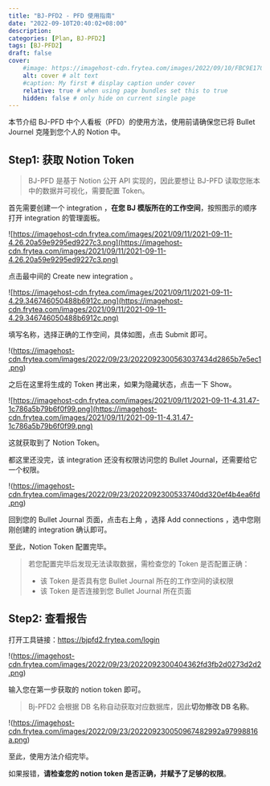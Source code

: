 ```yaml
---
title: "BJ-PFD2 - PFD 使用指南"
date: "2022-09-10T20:40:02+08:00"
description: 
categories: [Plan, BJ-PFD2]
tags: [BJ-PFD2]
draft: false
cover:
    #image: https://imagehost-cdn.frytea.com/images/2022/09/10/FBC9E170-AC72-44AA-8A17-4D21BCCC7AE21dda98e00bd9bc36.jpg # image path/url
    alt: cover # alt text
    #caption: My first # display caption under cover
    relative: true # when using page bundles set this to true
    hidden: false # only hide on current single page
---
```



本节介绍 BJ-PFD 中个人看板（PFD）的使用方法，使用前请确保您已将 Bullet Journel 克隆到您个人的 Notion 中。

##  Step1: 获取 Notion **Token**

> BJ-PFD 是基于 Notion 公开 API 实现的，因此要想让 BJ-PFD 读取您账本中的数据并可视化，需要配置 Token。

首先需要创建一个 integration ，**在您 BJ 模版所在的工作空间**，按照图示的顺序打开 integration 的管理面板。

![https://imagehost-cdn.frytea.com/images/2021/09/11/2021-09-11-4.26.20a59e9295ed9227c3.png](https://imagehost-cdn.frytea.com/images/2021/09/11/2021-09-11-4.26.20a59e9295ed9227c3.png)

点击最中间的 Create new integration 。

![https://imagehost-cdn.frytea.com/images/2021/09/11/2021-09-11-4.29.346746050488b6912c.png](https://imagehost-cdn.frytea.com/images/2021/09/11/2021-09-11-4.29.346746050488b6912c.png)

填写名称，选择正确的工作空间，具体如图，点击 Submit 即可。

!(https://imagehost-cdn.frytea.com/images/2022/09/23/2022092300563037434d2865b7e5ec1.png)

之后在这里将生成的 Token 拷出来，如果为隐藏状态，点击一下 Show。

![https://imagehost-cdn.frytea.com/images/2021/09/11/2021-09-11-4.31.47-1c786a5b79b6f0f99.png](https://imagehost-cdn.frytea.com/images/2021/09/11/2021-09-11-4.31.47-1c786a5b79b6f0f99.png)

这就获取到了 Notion Token。

都这里还没完，该 integration 还没有权限访问您的 Bullet Journal，还需要给它一个权限。

!(https://imagehost-cdn.frytea.com/images/2022/09/23/2022092300533740dd320ef4b4ea6fd.png)

回到您的 Bullet Journal 页面，点击右上角 ，选择 Add connections ，选中您刚刚创建的 integration 确认即可。

至此，Notion Token 配置完毕。

> 若您配置完毕后发现无法读取数据，需检查您的 Token 是否配置正确：
>  - 该 Token 是否具有您 Bullet Journal 所在的工作空间的读权限
>  - 该 Token 是否连接到您 Bullet Journal 所在页面

## Step2: 查看报告

打开工具链接：https://bjpfd2.frytea.com/login

!(https://imagehost-cdn.frytea.com/images/2022/09/23/2022092300404362fd3fb2d0273d2d2.png)

输入您在第一步获取的 notion token 即可。

> Bj-PFD2 会根据 DB 名称自动获取对应数据库，因此**切勿修改 DB 名称**。

!(https://imagehost-cdn.frytea.com/images/2022/09/23/202209230050967482992a97998816a.png)

至此，使用方法介绍完毕。

如果报错，**请检查您的 notion token 是否正确，并赋予了足够的权限**。
